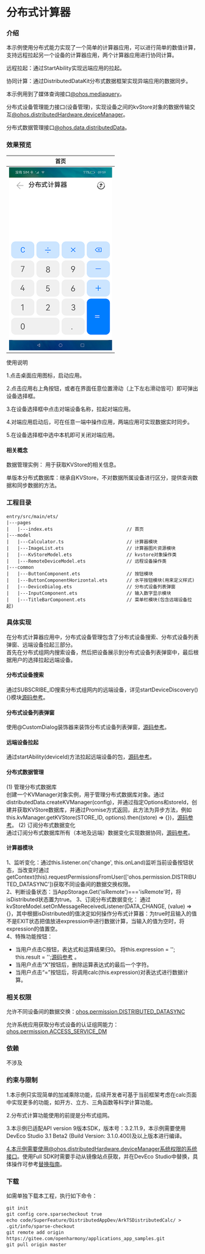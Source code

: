 # 分布式计算器

### 介绍

本示例使用分布式能力实现了一个简单的计算器应用，可以进行简单的数值计算，支持远程拉起另一个设备的计算器应用，两个计算器应用进行协同计算。

远程拉起：通过StartAbility实现远端应用的拉起。

协同计算：通过DistributedDataKit分布式数据框架实现异端应用的数据同步。  

本示例用到了媒体查询接口[@ohos.mediaquery](https://gitee.com/openharmony/docs/blob/master/zh-cn/application-dev/reference/apis/js-apis-mediaquery.md )。  

分布式设备管理能力接口(设备管理)，实现设备之间的kvStore对象的数据传输交互[@ohos.distributedHardware.deviceManager](https://gitee.com/openharmony/docs/blob/master/zh-cn/application-dev/reference/apis/js-apis-device-manager.md )。  

分布式数据管理接口[@ohos.data.distributedData](https://gitee.com/openharmony/docs/blob/master/zh-cn/application-dev/reference/apis/js-apis-distributed-data.md )。  

### 效果预览
|首页|
|-------|
|![](./screenshots/device/calc.png)|

使用说明

1.点击桌面应用图标，启动应用。

2.点击应用右上角按钮，或者在界面任意位置滑动（上下左右滑动皆可）即可弹出设备选择框。

3.在设备选择框中点击对端设备名称，拉起对端应用。

4.对端应用启动后，可在任意一端中操作应用，两端应用可实现数据实时同步。

5.在设备选择框中选中本机即可关闭对端应用。

#### 相关概念

数据管理实例： 用于获取KVStore的相关信息。

单版本分布式数据库：继承自KVStore，不对数据所属设备进行区分，提供查询数据和同步数据的方法。

### 工程目录
```
entry/src/main/ets/
|---pages
|   |---index.ets                           // 首页
|---model                                  
|   |---Calculator.ts                       // 计算器模块
|   |---ImageList.ets                       // 计算器图片资源模块
|   |---KvStoreModel.ets                    // kvstore对象操作类
|   |---RemoteDeviceModel.ets               // 远程设备操作类
|---common                                    
|   |---ButtonComponent.ets                 // 按钮模块
|   |---ButtonComponentHorizontal.ets       // 水平按钮模块(用来定义样式)
|   |---DeviceDialog.ets                    // 分布式设备列表弹窗
|   |---InputComponent.ets                  // 输入数字显示模块 
|   |---TitleBarComponent.ets               // 菜单栏模块(包含远端设备拉起)                                                           
```

### 具体实现
在分布式计算器应用中，分布式设备管理包含了分布式设备搜索、分布式设备列表弹窗、远端设备拉起三部分。  
首先在分布式组网内搜索设备，然后把设备展示到分布式设备列表弹窗中，最后根据用户的选择拉起远端设备。
#### 分布式设备搜索
通过SUBSCRIBE_ID搜索分布式组网内的远端设备，详见startDeviceDiscovery(){}模块[源码参考](https://gitee.com/openharmony/applications_app_samples/blob/117e134dd0d4393f5d1d089a50e4ebbb552d596a/code/SuperFeature/DistributedAppDev/ArkTSDistributedCalc/entry/src/main/ets/model/RemoteDeviceModel.ets )。
#### 分布式设备列表弹窗
使用@CustomDialog装饰器来装饰分布式设备列表弹窗，[源码参考](https://gitee.com/openharmony/applications_app_samples/blob/117e134dd0d4393f5d1d089a50e4ebbb552d596a/code/SuperFeature/DistributedAppDev/ArkTSDistributedCalc/entry/src/main/ets/common/DeviceDialog.ets )。
#### 远端设备拉起
通过startAbility(deviceId)方法拉起远端设备的包，[源码参考](https://gitee.com/openharmony/applications_app_samples/blob/117e134dd0d4393f5d1d089a50e4ebbb552d596a/code/SuperFeature/DistributedAppDev/ArkTSDistributedCalc/entry/src/main/ets/common/TitleBarComponent.ets )。
#### 分布式数据管理
(1) 管理分布式数据库  
创建一个KVManager对象实例，用于管理分布式数据库对象。通过distributedData.createKVManager(config)，并通过指定Options和storeId，创建并获取KVStore数据库，并通过Promise方式返回，此方法为异步方法，例如this.kvManager.getKVStore(STORE_ID, options).then((store) => {})，[源码参考](https://gitee.com/openharmony/applications_app_samples/blob/117e134dd0d4393f5d1d089a50e4ebbb552d596a/code/SuperFeature/DistributedAppDev/ArkTSDistributedCalc/entry/src/main/ets/model/KvStoreModel.ets )。
(2) 订阅分布式数据变化  
通过订阅分布式数据库所有（本地及远端）数据变化实现数据协同，[源码参考](https://gitee.com/openharmony/applications_app_samples/blob/117e134dd0d4393f5d1d089a50e4ebbb552d596a/code/SuperFeature/DistributedAppDev/ArkTSDistributedCalc/entry/src/main/ets/model/KvStoreModel.ets )。
#### 计算器模块
1、监听变化：通过this.listener.on('change', this.onLand)监听当前设备按钮状态，当改变时通过getContext(this).requestPermissionsFromUser(['ohos.permission.DISTRIBUTED_DATASYNC'])获取不同设备间的数据交换权限。  
2、判断设备状态：当AppStorage.Get('isRemote')==='isRemote'时，将isDistributed状态置为true。
3、订阅分布式数据变化： 通过kvStoreModel.setOnMessageReceivedListener(DATA_CHANGE, (value) => {}，其中根据isDistributed的值决定如何操作分布式计算器：为true时且输入的值不是EXIT状态把值放进expression中进行数据计算，当输入的值为空时，将expression的值置空。    
4、特殊功能按钮：
* 当用户点击C按钮，表达式和运算结果归0。 将this.expression = ''; this.result = '';[源码参考](https://gitee.com/openharmony/applications_app_samples/blob/117e134dd0d4393f5d1d089a50e4ebbb552d596a/code/SuperFeature/DistributedAppDev/ArkTSDistributedCalc/entry/src/main/ets/pages/Index.ets ) 。
* 当用户点击“X”按钮后，删除运算表达式的最后一个字符。
* 当用户点击“=”按钮后，将调用calc(this.expression)对表达式进行数据计算。


### 相关权限

允许不同设备间的数据交换：[ohos.permission.DISTRIBUTED_DATASYNC](https://gitee.com/openharmony/docs/blob/master/zh-cn/application-dev/security/permission-list.md#ohospermissiondistributed_datasync)

允许系统应用获取分布式设备的认证组网能力：[ohos.permission.ACCESS_SERVICE_DM](https://gitee.com/openharmony/docs/blob/master/zh-cn/application-dev/security/permission-list.md#ohospermissionaccess_service_dm)

### 依赖

不涉及

### 约束与限制

1.本示例只实现简单的加减乘除功能，后续开发者可基于当前框架考虑在calc页面中实现更多的功能，如开方、立方、三角函数等科学计算功能。

2.分布式计算功能使用的前提是分布式组网。

3.本示例已适配API version 9版本SDK，版本号：3.2.11.9，本示例需要使用DevEco Studio 3.1 Beta2 (Build Version: 3.1.0.400)及以上版本进行编译。

4.本示例需要使用@ohos.distributedHardware.deviceManager系统权限的系统接口。使用Full SDK时需要手动从镜像站点获取，并在DevEco Studio中替换，具体操作可参考[替换指南](https://docs.openharmony.cn/pages/v3.2/zh-cn/application-dev/quick-start/full-sdk-switch-guide.md/)。

### 下载

如需单独下载本工程，执行如下命令：
```
git init
git config core.sparsecheckout true
echo code/SuperFeature/DistributedAppDev/ArkTSDistributedCalc/ > .git/info/sparse-checkout
git remote add origin https://gitee.com/openharmony/applications_app_samples.git
git pull origin master
```